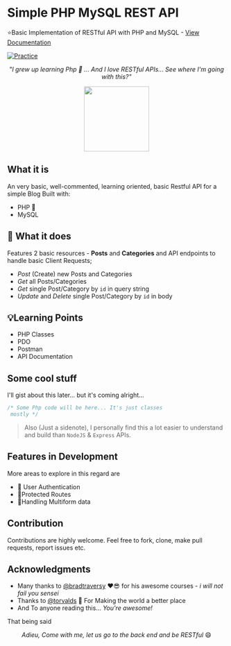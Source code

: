 # Simple PHP MySQL REST API

⭐️Basic Implementation of RESTful API with PHP and MySQL - [View Documentation](https://bankole2000.github.io/eventfinder)

[![Practice](https://img.shields.io/badge/Practice-PHP-purple.svg)]()

_<p align="center">"I grew up learning Php 🐘 ... And I love RESTful APIs... See where I'm going with this?"</p>_

<div align="center" style="text-align:center; margin:auto;">
<img align="center" src="https://i.imgur.com/UbEq4M4.png" width="150"/>
</div>

## What it is

An very basic, well-commented, learning oriented, basic Restful API for a simple Blog Built with:

- PHP 🐘
- MySQL

## :electric_plug: What it does
Features 2 basic resources - **Posts** and **Categories** and API endpoints to handle basic Client Requests;
- _Post_ (Create) new Posts and Categories
- _Get_ all Posts/Categories
- _Get_ single Post/Category by `id` in query string
- _Update_ and _Delete_ single Post/Category by `id` in body

## 💡Learning Points

- PHP Classes
- PDO
- Postman
- API Documentation

## Some cool stuff

I'll gist about this later... but it's coming alright...

```php
/* Some Php code will be here... It's just classes 
 mostly */
```

> Also (Just a sidenote), I personally find this a lot easier to understand and build than `NodeJS` & `Express` APIs.

## Features in Development
More areas to explore in this regard are
* 🙎 User Authentication
* 🔏Protected Routes
* 📃Handling Multiform data

## Contribution

Contributions are highly welcome. Feel free to fork, clone, make pull requests, report issues etc.

## Acknowledgments

- Many thanks to [@bradtraversy](https://github.com/bradtraversy) ❤️😎  for his awesome courses - _i will not fail you sensei_
- Thanks to [@torvalds](https://github.com/torvalds) 🙏 For Making the world a better place
- And To anyone reading this... _You're awesome!_

That being said
_<p align="center">Adieu, Come with me, let us go to the back end and be RESTful_  😄</p>
